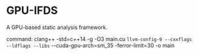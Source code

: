 # GPU-IFDS
A GPU-based static analysis framework.

command: clang++ -std=c++14 -g -O3 main.cu `llvm-config-9 --cxxflags --ldflags --libs` --cuda-gpu-arch=sm_35 -ferror-limit=30 -o main